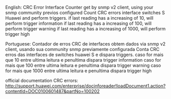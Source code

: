 English:
CRC Error Interface Counter
get by snmp v2 client, using your snmp community previos configured
Count CRC errors interface switches S Huawei and perform triggers.
if last reading has a increasing of 10, will perform trigger information
if last reading has a increasing of 100, will perform trigger warning
if last reading has a increasing of 1000, will perform trigger high

Portuguese:
Contador de erros CRC de interfaces
obtem dados via snmp v2 client, usando sua community snmp previamente configurada
Conta CRC erros das interfaces de switches huawei S e dispara triggers.
caso for mais que 10 entre ultima leitura e penultima dispara trigger information
caso for mais que 100 entre ultima leitura e penultima dispara trigger warning
caso for mais que 1000 entre ultima leitura e penultima dispara trigger high

official documentation CRC errors:
http://support.huawei.com/enterprise/docinforeader!loadDocument1.action?contentId=DOC0100601487&partNo=100202
